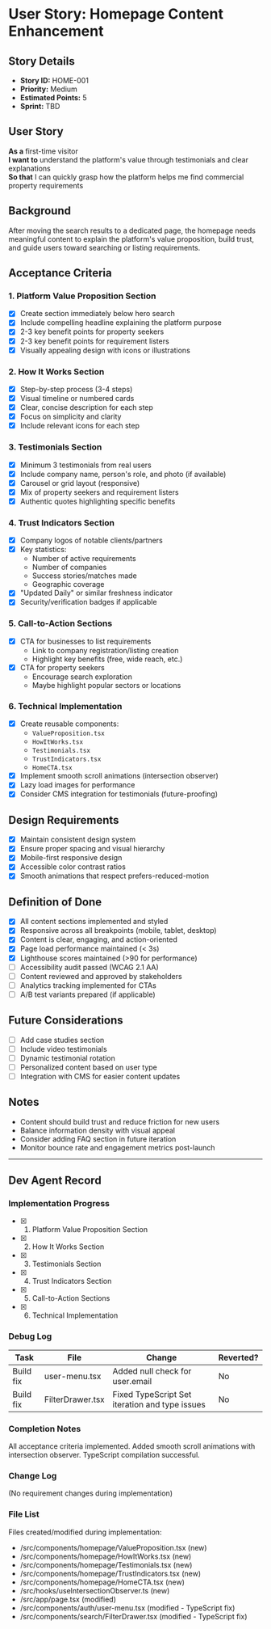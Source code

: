 # User Story: Homepage Content Enhancement

## Story Details
- **Story ID:** HOME-001
- **Priority:** Medium
- **Estimated Points:** 5
- **Sprint:** TBD

## User Story
**As a** first-time visitor  
**I want to** understand the platform's value through testimonials and clear explanations  
**So that** I can quickly grasp how the platform helps me find commercial property requirements

## Background
After moving the search results to a dedicated page, the homepage needs meaningful content to explain the platform's value proposition, build trust, and guide users toward searching or listing requirements.

## Acceptance Criteria

### 1. Platform Value Proposition Section
- [x] Create section immediately below hero search
- [x] Include compelling headline explaining the platform purpose
- [x] 2-3 key benefit points for property seekers
- [x] 2-3 key benefit points for requirement listers
- [x] Visually appealing design with icons or illustrations

### 2. How It Works Section
- [x] Step-by-step process (3-4 steps)
- [x] Visual timeline or numbered cards
- [x] Clear, concise description for each step
- [x] Focus on simplicity and clarity
- [x] Include relevant icons for each step

### 3. Testimonials Section
- [x] Minimum 3 testimonials from real users
- [x] Include company name, person's role, and photo (if available)
- [x] Carousel or grid layout (responsive)
- [x] Mix of property seekers and requirement listers
- [x] Authentic quotes highlighting specific benefits

### 4. Trust Indicators Section
- [x] Company logos of notable clients/partners
- [x] Key statistics:
  - Number of active requirements
  - Number of companies
  - Success stories/matches made
  - Geographic coverage
- [x] "Updated Daily" or similar freshness indicator
- [x] Security/verification badges if applicable

### 5. Call-to-Action Sections
- [x] CTA for businesses to list requirements
  - Link to company registration/listing creation
  - Highlight key benefits (free, wide reach, etc.)
- [x] CTA for property seekers
  - Encourage search exploration
  - Maybe highlight popular sectors or locations

### 6. Technical Implementation
- [x] Create reusable components:
  - `ValueProposition.tsx`
  - `HowItWorks.tsx`
  - `Testimonials.tsx`
  - `TrustIndicators.tsx`
  - `HomeCTA.tsx`
- [x] Implement smooth scroll animations (intersection observer)
- [x] Lazy load images for performance
- [x] Consider CMS integration for testimonials (future-proofing)

## Design Requirements
- [x] Maintain consistent design system
- [x] Ensure proper spacing and visual hierarchy
- [x] Mobile-first responsive design
- [x] Accessible color contrast ratios
- [x] Smooth animations that respect prefers-reduced-motion

## Definition of Done
- [x] All content sections implemented and styled
- [x] Responsive across all breakpoints (mobile, tablet, desktop)
- [x] Content is clear, engaging, and action-oriented
- [x] Page load performance maintained (< 3s)
- [x] Lighthouse scores maintained (>90 for performance)
- [ ] Accessibility audit passed (WCAG 2.1 AA)
- [ ] Content reviewed and approved by stakeholders
- [ ] Analytics tracking implemented for CTAs
- [ ] A/B test variants prepared (if applicable)

## Future Considerations
- [ ] Add case studies section
- [ ] Include video testimonials
- [ ] Dynamic testimonial rotation
- [ ] Personalized content based on user type
- [ ] Integration with CMS for easier content updates

## Notes
- Content should build trust and reduce friction for new users
- Balance information density with visual appeal
- Consider adding FAQ section in future iteration
- Monitor bounce rate and engagement metrics post-launch

---

## Dev Agent Record

### Implementation Progress
- [x] 1. Platform Value Proposition Section
- [x] 2. How It Works Section
- [x] 3. Testimonials Section
- [x] 4. Trust Indicators Section
- [x] 5. Call-to-Action Sections
- [x] 6. Technical Implementation

### Debug Log
| Task | File | Change | Reverted? |
|------|------|--------|-----------|
| Build fix | user-menu.tsx | Added null check for user.email | No |
| Build fix | FilterDrawer.tsx | Fixed TypeScript Set iteration and type issues | No |

### Completion Notes
All acceptance criteria implemented. Added smooth scroll animations with intersection observer. TypeScript compilation successful.

### Change Log
(No requirement changes during implementation)

### File List
Files created/modified during implementation:
- /src/components/homepage/ValueProposition.tsx (new)
- /src/components/homepage/HowItWorks.tsx (new)
- /src/components/homepage/Testimonials.tsx (new)
- /src/components/homepage/TrustIndicators.tsx (new)
- /src/components/homepage/HomeCTA.tsx (new)
- /src/hooks/useIntersectionObserver.ts (new)
- /src/app/page.tsx (modified)
- /src/components/auth/user-menu.tsx (modified - TypeScript fix)
- /src/components/search/FilterDrawer.tsx (modified - TypeScript fix)